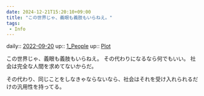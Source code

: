 ```yaml
---
date: 2024-12-21T15:20:10+09:00
title: "この世界じゃ、義眼も義肢もいらねえ。"
tags:
 - Info
---
```


daily:: [2022-09-20](Daily_Note/2022-09-20.md)
up:: [1_People](Bar/Novel/Nacaria/1_People.md)
up:: [Plot](Bar/Novel/Chaos/Plot.md)

この世界じゃ、義眼も義肢もいらねえ。
その代わりになるなら何でもいい。
社会は完全な人間を求めてないからだ。

その代わり、同じことをしなきゃならないなら、社会はそれを受け入れられるだけの汎用性を持ってる。